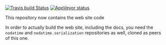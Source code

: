 [![Travis build Status](https://travis-ci.org/nodatime/nodatime.org.svg?branch=main)](https://travis-ci.org/nodatime/nodatime.org)
[![AppVeyor status](https://ci.appveyor.com/api/projects/status/1od487l2paotghwm?svg=true)](https://ci.appveyor.com/project/nodatime/nodatime-org)

This repository now contains the web site code

In order to actually build the web site, including the docs, you
need the `nodatime` and `nodatime.serialization` repositories as
well, cloned as peers of this one.

